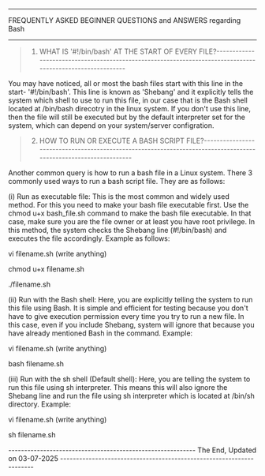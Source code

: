 
--------------------------------------------------------------------------------------------------------------------------------------------------------------------

FREQUENTLY ASKED BEGINNER QUESTIONS and ANSWERS regarding Bash

--------------------------------------------------------------------------------------------------------------------------------------------------------------------



> 1. WHAT IS '#!/bin/bash' AT THE START OF EVERY FILE?-----------------------------------------------------------------------------------------------------------


You may have noticed, all or most the bash files start with this line in the start- '#!/bin/bash'. This line is known as 'Shebang' and it explicitly tells the system which shell to use to run this file, in our case that is the Bash shell located at /bin/bash direcotry in the linux system. If you don't use this line, then the file will still be executed but by the default interpreter set for the system, which can depend on your system/server configration.




> 2. HOW TO RUN OR EXECUTE A BASH SCRIPT FILE?-----------------------------------------------------------------------------------------------------------------


Another common query is how to run a bash file in a Linux system. There 3 commonly used ways to run a bash script file. They are as follows:



(i) Run as executable file: This is the most common and widely used method. For this you need to make your bash file executable first. Use the chmod u+x bash_file.sh command to make the bash file executable. In that case, make sure you are the file owner or at least you have root privilege. In this method, the system checks the Shebang line (#!/bin/bash) and executes the file accordingly. Example as follows:



vi filename.sh (write anything)

chmod u+x filename.sh 

./filename.sh





(ii) Run with the Bash shell: Here, you are explicitly telling the system to run this file using Bash. It is simple and efficient for testing because you don't have to give execution permission every time you try to run a new file. In this case, even if you include Shebang, system will ignore that because you have already mentioned Bash in the command. Example:



vi filename.sh (write anything)

bash filename.sh





(iii) Run with the sh shell (Default shell): Here, you are telling the system to run this file using sh interpreter. This means this will also ignore the Shebang line and run the file using sh interpreter which is located at /bin/sh directory. Example:



vi filename.sh (write anything)

sh filename.sh






----------------------------------------------------------- The End, Updated on 03-07-2025 ---------------------------------------------------------------------
